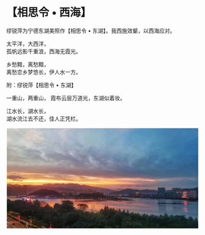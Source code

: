# 【相思令 • 西海】

缪锐萍为宁德东湖美照作【相思令 • 东湖】。我西施效颦，以西海应对。

太平洋，大西洋，  
孤帆远影千重浪，西海无霞光。  

乡愁黯，离愁黯，  
离愁恋乡梦悠长，伊人水一方。

附：缪锐萍【相思令 • 东湖】

一重山，两重山，
霞布云层万道光，东湖似着妆。   

江水长，湖水长，  
湖水流江去不还，佳人正凭栏。

![](13.jpg)
